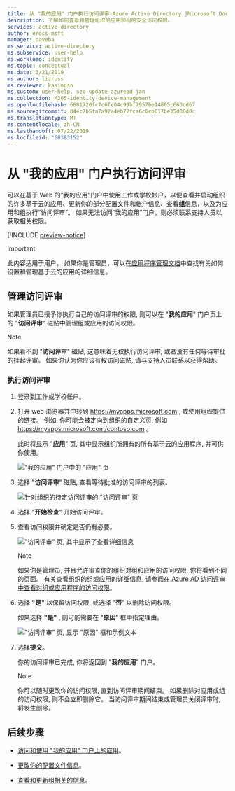 ```yaml
---
title: 从 "我的应用" 门户执行访问评审-Azure Active Directory |Microsoft Docs
description: 了解如何查看和管理组织的应用和组的安全访问权限。
services: active-directory
author: eross-msft
manager: daveba
ms.service: active-directory
ms.subservice: user-help
ms.workload: identity
ms.topic: conceptual
ms.date: 3/21/2019
ms.author: lizross
ms.reviewer: kasimpso
ms.custom: user-help, seo-update-azuread-jan
ms.collection: M365-identity-device-management
ms.openlocfilehash: 6681720fc7c0fe04c99bf7957be14865c663dd67
ms.sourcegitcommit: 04ec7b5fa7a92a4eb72fca6c6cb617be35d30d0c
ms.translationtype: MT
ms.contentlocale: zh-CN
ms.lasthandoff: 07/22/2019
ms.locfileid: "68383152"
---
```

# <a name="perform-an-access-review-from-the-my-apps-portal"></a>从 "我的应用" 门户执行访问评审

可以在基于 Web 的“我的应用”门户中使用工作或学校帐户，以便查看并启动组织的许多基于云的应用、更新你的部分配置文件和帐户信息、查看**组**信息，以及为应用和组执行“访问评审”。 如果无法访问“我的应用”门户，则必须联系支持人员以获取相关权限。

[!INCLUDE [preview-notice](../../../includes/active-directory-end-user-my-apps-portal.md)]

>[!Important]
>此内容适用于用户。 如果你是管理员，可以在[应用程序管理文档](https://docs.microsoft.com/azure/active-directory/manage-apps)中查找有关如何设置和管理基于云的应用的详细信息。

## <a name="manage-access-reviews"></a>管理访问评审

如果管理员已授予你执行自己的访问评审的权限, 则可以在 "**我的应用**" 门户页上的 "**访问评审**" 磁贴中管理组或应用的访问权限。

>[!Note]
>如果看不到 "**访问评审**" 磁贴, 这意味着无权执行访问评审, 或者没有任何等待审批的挂起评审。 如果你认为你应该有权访问磁贴, 请与支持人员联系以获得帮助。

### <a name="to-perform-your-access-reviews"></a>执行访问评审

1. 登录到工作或学校帐户。

2. 打开 web 浏览器并中转到 https://myapps.microsoft.com , 或使用组织提供的链接。 例如, 你可能会被定向到组织的自定义页, 例如 https://myapps.microsoft.com/contoso.com 。

    此时将显示 "**应用**" 页, 其中显示组织所拥有的所有基于云的应用程序, 并可供你使用。

    !["我的应用" 门户中的 "应用" 页](media/my-apps-portal/my-apps-portal-apps-page-access-review-tile.png)

3. 选择 "**访问评审**" 磁贴, 查看等待批准的访问评审的列表。

    ![针对组织的待定访问评审的 "访问评审" 页](media/my-apps-portal/my-apps-portal-access-reviews-page.png)

4. 选择 "**开始检查**" 开始访问评审。

5. 查看访问权限并确定是否仍有必要。

    !["访问评审" 页, 其中显示了查看详细信息](media/my-apps-portal/my-apps-portal-perform-access-reviews-page.png)

    >[!Note]
    >如果你是管理员, 并且允许审查你的组织对组和应用的访问权限, 你将看到不同的页面。 有关查看组织的组或应用的详细信息, 请参阅[在 Azure AD 访问评审中查看对组或应用程序的访问权限](https://docs.microsoft.com/azure/active-directory/governance/perform-access-review)。

6. 选择 **"是"** 以保留访问权限, 或选择 "**否**" 以删除访问权限。

    如果选择 **"是"** , 则可能需要在 "**原因**" 框中指定理由。

    !["访问评审" 页, 显示 "原因" 框和示例文本](media/my-apps-portal/my-apps-portal-perform-access-reviews-reason-box.png)

7. 选择**提交**。

    你的访问评审已完成, 你将返回到 "**我的应用**" 门户。

    >[!Note]
    >你可以随时更改你的访问权限, 直到访问评审期间结束。 如果删除对应用或组的访问权限, 则不会立即删除它。 当访问评审期间结束或管理员关闭评审时, 将发生删除。

## <a name="next-steps"></a>后续步骤

- [访问和使用 "我的应用" 门户上的应用](my-apps-portal-end-user-access.md)。

- [更改你的配置文件信息](my-apps-portal-end-user-update-profile.md)。

- [查看和更新组相关的信息](my-apps-portal-end-user-groups.md)。
